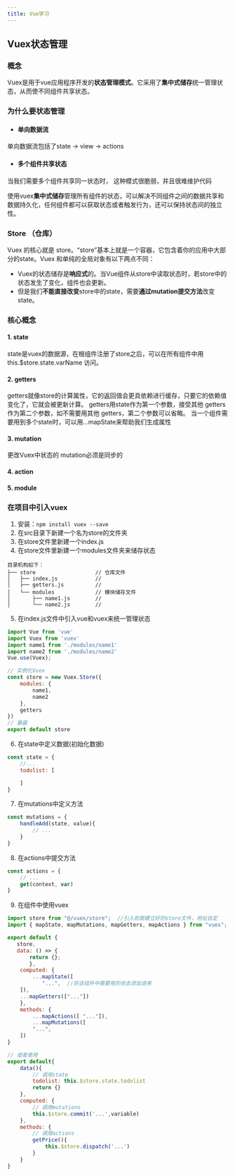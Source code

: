 ```yaml
---
title: Vue学习
---
```

## Vuex状态管理

### 概念

Vuex是用于vue应用程序开发的**状态管理模式**。它采用了**集中式储存**统一管理状态，从而使不同组件共享状态。

### 为什么要状态管理

- #### 单向数据流
单向数据流包括了state -> view -> actions

- #### 多个组件共享状态
当我们需要多个组件共享同一状态时，
这种模式很脆弱，并且很难维护代码

使用vuex**集中式储存**管理所有组件的状态，可以解决不同组件之间的数据共享和数据持久化，任何组件都可以获取状态或者触发行为，还可以保持状态间的独立性。

### Store （仓库）
Vuex 的核心就是 store。“store”基本上就是一个容器，它包含着你的应用中大部分的state。Vuex 和单纯的全局对象有以下两点不同：
- Vuex的状态储存是**响应式**的。当Vue组件从store中读取状态时，若store中的状态发生了变化，组件也会更新。
- 但是我们**不能直接改变**store中的state，需要**通过mutation提交方法**改变state。

### 核心概念

#### 1. state
state是vuex的数据源，在根组件注册了store之后，可以在所有组件中用this.$store.state.varName 访问。
#### 2. getters
getters就像store的计算属性，它的返回值会更具依赖进行缓存，只要它的依赖值变化了，它就会被更新计算。
getters用state作为第一个参数，接受其他 getters 作为第二个参数，如不需要用其他 getters，第二个参数可以省略。
当一个组件需要用到多个state时，可以用...mapState来帮助我们生成属性

#### 3. mutation
更改Vuex中状态的
mutation必须是同步的
#### 4. action

#### 5. module


### 在项目中引入vuex

1. 安装：```npm install vuex --save```
2. 在src目录下新建一个名为store的文件夹
3. 在store文件里新建一个index.js
4. 在store文件里新建一个modules文件夹来储存状态
```
目录机构如下：
├── store                   // 仓库文件
│   ├── index.js            // 
│   ├── getters.js          // 
│   └── modules             // 模块储存文件
│       ├── name1.js        // 
│       └── name2.js        //                 
```

5. 在index.js文件中引入vue和vuex来统一管理状态
```js
import Vue from 'vue'
import Vuex from 'vuex'
import name1 from './modules/name1'
import name2 from './modules/name2'
Vue.use(Vuex);

// 实例化Vuex
const store = new Vuex.Store({
    modules: {
        name1,
        name2
    },
    getters
})
// 暴露
export default store
```

6. 在state中定义数据(初始化数据)
```js
const state = {
    //...
    todolist: [

    ]
}
```

7. 在mutations中定义方法
```js
const mutations = {
    handleAdd(state, value){
        // ...
    }
}
```

8. 在actions中提交方法
```js
const actions = {
    // ...
    get(context, var)
}
```

9. 在组件中使用vuex
```js
import store from "@/vuex/store";  //引入前面建立好的store文件，地址自定
import { mapState, mapMutations, mapGetters, mapActions } from "vuex"; //引入辅助函数

export default {
   store,
   data: () => {
       return {};
       },
    computed: {
        ...mapState([
           "...",  //将该组件中需要用的状态添加进来
    ]),
    ...mapGetters(["..."])
    },
    methods: {
        ...mapActions([ "..."]),
        ...mapMutations([
        "...",
    ])
}
```
```js
// 或者使用
export default{
    data(){
        // 调用state
        todolist: this.$store.state.todolist
        return {}
    },
    computed: {
        // 调用mutations
        this.$store.commit('...',variable)
    },
    methods: {
        // 调用actions
        getPrice(){
            this.$store.dispatch('...')
        }
    }
}

```